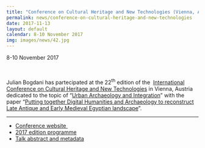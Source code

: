 ```yaml
---
title: "Conference on Cultural Heritage and New Technologies (Vienna, Austria)"
permalink: news/conference-on-cultural-heritage-and-new-technologies
date: 2017-11-13
layout: default
calendar: 8-10 November 2017
img: images/news/42.jpg
---
```


8-10 November 2017

 

Julian Bogdani has partecipated at the 22<sup>th</sup> edition of the  <a href="http://www.chnt.at/" target="_blank" rel="noopener">International Conference on Cultural Heritage and New Technologies</a> in Vienna, Austria dedicated to the topic of “<a href="http://www.chnt.at/schedule-2017/" target="_blank" rel="noopener">Urban Archaeology and Integration</a>” with the paper “<a href="http://www.chnt.at/paths/" target="_blank" rel="noopener">Putting together Digital Humanities and Archaeology to reconstruct Late Antique and Early Medieval Egyptian landscape</a>”.

<hr />
<ul>
<li><a href="http://www.chnt.at/" target="_blank" rel="noopener">Conference website </a></li>
<li><a href="http://www.chnt.at/schedule-2017/" target="_blank" rel="noopener">2017 edition programme</a></li>
<li><a href="http://www.chnt.at/paths/" target="_blank" rel="noopener">Talk abstract and metadata</a></li>
</ul>